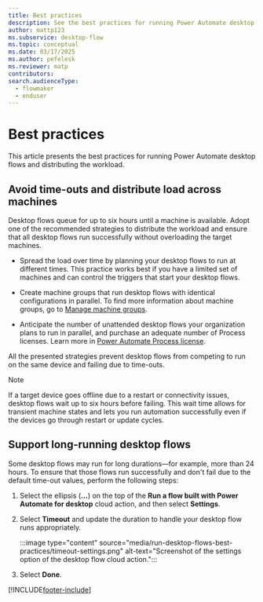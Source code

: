 ```yaml
---
title: Best practices
description: See the best practices for running Power Automate desktop flows.
author: mattp123
ms.subservice: desktop-flow
ms.topic: conceptual
ms.date: 03/17/2025
ms.author: pefelesk
ms.reviewer: matp
contributors:
search.audienceType: 
  - flowmaker
  - enduser
---
```


# Best practices

This article presents the best practices for running Power Automate desktop flows and distributing the workload.

## Avoid time-outs and distribute load across machines

Desktop flows queue for up to six hours until a machine is available. Adopt one of the recommended strategies to distribute the workload and ensure that all desktop flows run successfully without overloading the target machines.

- Spread the load over time by planning your desktop flows to run at different times. This practice works best if you have a limited set of machines and can control the triggers that start your desktop flows.

- Create machine groups that run desktop flows with identical configurations in parallel. To find more information about machine groups, go to [Manage machine groups](manage-machine-groups.md).

- Anticipate the number of unattended desktop flows your organization plans to run in parallel, and purchase an adequate number of Process licenses. Learn more in [Power Automate Process license](/power-platform/admin/power-automate-licensing/deep-dive-on-specific-license#power-automate-process-license).

All the presented strategies prevent desktop flows from competing to run on the same device and failing due to time-outs.

> [!NOTE]
>
> If a target device goes offline due to a restart or connectivity issues, desktop flows wait up to six hours before failing. This wait time allows for transient machine states and lets you run automation successfully even if the devices go through restart or update cycles.

## Support long-running desktop flows

Some desktop flows may run for long durations—for example, more than 24 hours. To ensure that those flows run successfully and don't fail due to the default time-out values, perform the following steps:

1. Select the ellipsis (**…**) on the top of the **Run a flow built with Power Automate for desktop** cloud action, and then select **Settings**.

1. Select **Timeout** and update the duration to handle your desktop flow runs appropriately.

    :::image type="content" source="media/run-desktop-flows-best-practices/timeout-settings.png" alt-text="Screenshot of the settings option of the desktop flow cloud action.":::

1. Select **Done**.

[!INCLUDE[footer-include](../includes/footer-banner.md)]